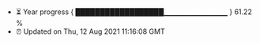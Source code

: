 - ⏳ Year progress { ██████████████████▁▁▁▁▁▁▁▁▁▁▁▁ } 61.22 %
- ⏰ Updated on Thu, 12 Aug 2021 11:16:08 GMT

